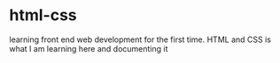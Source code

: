# html-css
learning front end web development for the first time.
HTML and CSS is what I am learning here and documenting it
